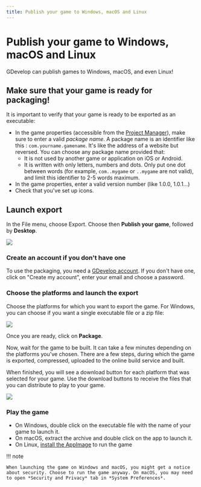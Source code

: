 ```yaml
---
title: Publish your game to Windows, macOS and Linux
---
```

# Publish your game to Windows, macOS and Linux

GDevelop can publish games to Windows, macOS, and even Linux!

## Make sure that your game is ready for packaging!

It is important to verify that your game is ready to be exported as an executable:

* In the game properties (accessible from the [Project Manager](/gdevelop5/interface)), make sure to enter a valid _package name_. A package name is an identifier like this : `com.yourname.gamename`. It's like the address of a website but reversed. You can choose any package name provided that:
    * It is not used by another game or application on iOS or Android.
    * It is written with only letters, numbers and dots. Only put one dot between words (for example, `com..mygame` or `..mygame` are not valid), and limit this identifier to 2-5 words maximum.
* In the game properties, enter a valid version number (like 1.0.0, 1.0.1...)
* Check that you've set up icons.

## Launch export

In the File menu, choose Export. Choose then **Publish your game**, followed by **Desktop**.

![](/gdevelop5/publishing/publish-desktop-locate.gif)

### Create an account if you don't have one

To use the packaging, you need a [GDevelop account](/gdevelop5/interface/profile). If you don't have one, click on "Create my account", enter your email and choose a password.

### Choose the platforms and launch the export

Choose the platforms for which you want to export the game. For Windows, you can choose if you want a single executable file or a zip file:

![](/gdevelop5/publishing/publish-desktop-options2.png)

Once you are ready, click on **Package**.

Now, wait for the game to be built. It can take a few minutes depending on the platforms you've chosen.
There are a few steps, during which the game is exported, compressed, uploaded to the online build service and built.

When finished, you will see a download button for each platform that was selected for your game. Use the download buttons to receive the files that you can distribute to play to your game.

![](/gdevelop5/publishing/publish-desktop-export.gif)

### Play the game

* On Windows, double click on the executable file with the name of your game to launch it.
* On macOS, extract the archive and double click on the app to launch it.
* On Linux, [install the AppImage](https://appimage.org/) to run the game

!!! note

    When launching the game on Windows and macOS, you might get a notice about security. Choose to run the game anyway. On macOS, you may need to open *Security and Privacy* tab in *System Preferences*.
